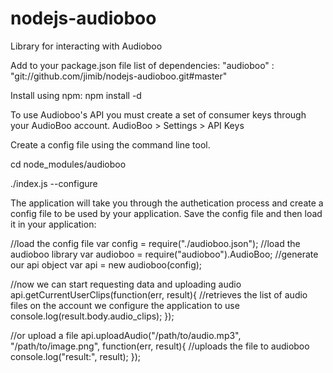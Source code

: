 nodejs-audioboo
================

Library for interacting with Audioboo

Add to your package.json file list of dependencies:
"audioboo" : "git://github.com/jimib/nodejs-audioboo.git#master"

Install using npm:
npm install -d

To use Audioboo's API you must create a set of consumer keys through your AudioBoo account.
AudioBoo > Settings > API Keys

Create a config file using the command line tool.

cd node_modules/audioboo

./index.js --configure

The application will take you through the authetication process and create a config file to be used by your application.
Save the config file and then load it in your application:

//load the config file
var config = require("./audioboo.json");
//load the audioboo library
var audioboo = require("audioboo").AudioBoo;
//generate our api object
var api = new audioboo(config);

//now we can start requesting data and uploading audio
api.getCurrentUserClips(function(err, result){
  //retrieves the list of audio files on the account we configure the application to use
  console.log(result.body.audio_clips);
});

//or upload a file
api.uploadAudio("/path/to/audio.mp3", "/path/to/image.png", function(err, result){
  //uploads the file to audioboo
  console.log("result:", result);
});
